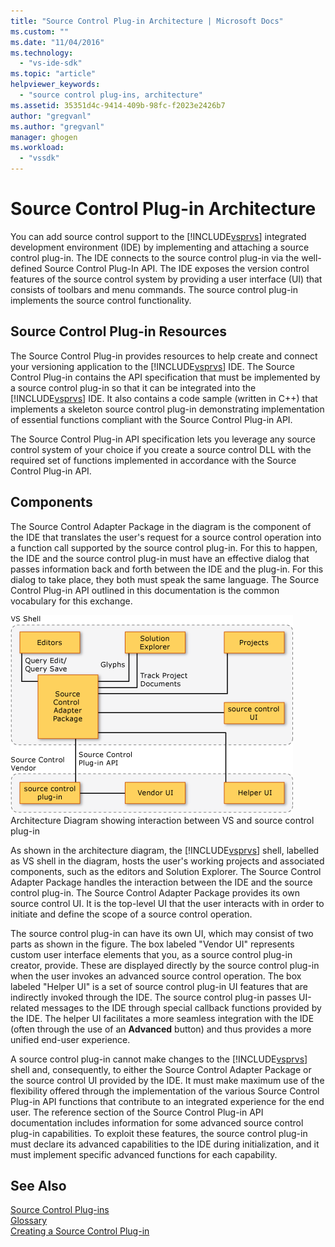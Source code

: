 ```yaml
---
title: "Source Control Plug-in Architecture | Microsoft Docs"
ms.custom: ""
ms.date: "11/04/2016"
ms.technology: 
  - "vs-ide-sdk"
ms.topic: "article"
helpviewer_keywords: 
  - "source control plug-ins, architecture"
ms.assetid: 35351d4c-9414-409b-98fc-f2023e2426b7
author: "gregvanl"
ms.author: "gregvanl"
manager: ghogen
ms.workload: 
  - "vssdk"
---
```

# Source Control Plug-in Architecture
You can add source control support to the [!INCLUDE[vsprvs](../../code-quality/includes/vsprvs_md.md)] integrated development environment (IDE) by implementing and attaching a source control plug-in. The IDE connects to the source control plug-in via the well-defined Source Control Plug-In API. The IDE exposes the version control features of the source control system by providing a user interface (UI) that consists of toolbars and menu commands. The source control plug-in implements the source control functionality.  
  
## Source Control Plug-in Resources  
 The Source Control Plug-in provides resources to help create and connect your versioning application to the [!INCLUDE[vsprvs](../../code-quality/includes/vsprvs_md.md)] IDE. The Source Control Plug-in contains the API specification that must be implemented by a source control plug-in so that it can be integrated into the [!INCLUDE[vsprvs](../../code-quality/includes/vsprvs_md.md)] IDE. It also contains a code sample (written in C++) that implements a skeleton source control plug-in demonstrating implementation of essential functions compliant with the Source Control Plug-in API.  
  
 The Source Control Plug-in API specification lets you leverage any source control system of your choice if you create a source control DLL with the required set of functions implemented in accordance with the Source Control Plug-in API.  
  
## Components  
 The Source Control Adapter Package in the diagram is the component of the IDE that translates the user's request for a source control operation into a function call supported by the source control plug-in. For this to happen, the IDE and the source control plug-in must have an effective dialog that passes information back and forth between the IDE and the plug-in. For this dialog to take place, they both must speak the same language. The Source Control Plug-in API outlined in this documentation is the common vocabulary for this exchange.  
  
 ![Source Code Control Architecture Diagram](../../extensibility/internals/media/vs_sccsdk_plug_in_arch.gif "vs_sccsdk_plug_in_arch")  
Architecture Diagram showing interaction between VS and source control plug-in  
  
 As shown in the architecture diagram, the [!INCLUDE[vsprvs](../../code-quality/includes/vsprvs_md.md)] shell, labelled as VS shell in the diagram, hosts the user's working projects and associated components, such as the editors and Solution Explorer. The Source Control Adapter Package handles the interaction between the IDE and the source control plug-in. The Source Control Adapter Package provides its own source control UI. It is the top-level UI that the user interacts with in order to initiate and define the scope of a source control operation.  
  
 The source control plug-in can have its own UI, which may consist of two parts as shown in the figure. The box labeled "Vendor UI" represents custom user interface elements that you, as a source control plug-in creator, provide. These are displayed directly by the source control plug-in when the user invokes an advanced source control operation. The box labeled "Helper UI" is a set of source control plug-in UI features that are indirectly invoked through the IDE. The source control plug-in passes UI-related messages to the IDE through special callback functions provided by the IDE. The helper UI facilitates a more seamless integration with the IDE (often through the use of an **Advanced** button) and thus provides a more unified end-user experience.  
  
 A source control plug-in cannot make changes to the [!INCLUDE[vsprvs](../../code-quality/includes/vsprvs_md.md)] shell and, consequently, to either the Source Control Adapter Package or the source control UI provided by the IDE. It must make maximum use of the flexibility offered through the implementation of the various Source Control Plug-in API functions that contribute to an integrated experience for the end user. The reference section of the Source Control Plug-in API documentation includes information for some advanced source control plug-in capabilities. To exploit these features, the source control plug-in must declare its advanced capabilities to the IDE during initialization, and it must implement specific advanced functions for each capability.  
  
## See Also  
 [Source Control Plug-ins](../../extensibility/source-control-plug-ins.md)   
 [Glossary](../../extensibility/source-control-plug-in-glossary.md)   
 [Creating a Source Control Plug-in](../../extensibility/internals/creating-a-source-control-plug-in.md)